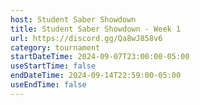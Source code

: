 ```yaml
---
host: Student Saber Showdown
title: Student Saber Showdown - Week 1
url: https://discord.gg/Qa8wJ858v6
category: tournament
startDateTime: 2024-09-07T23:00:00-05:00
useStartTime: false
endDateTime: 2024-09-14T22:59:00-05:00
useEndTime: false
---
```

